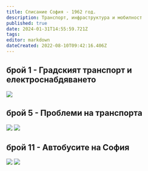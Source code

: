 ```yaml
---
title: Списание София - 1962 год.
description: Транспорт, инфраструктура и мобилност
published: true
date: 2024-01-31T14:55:59.721Z
tags: 
editor: markdown
dateCreated: 2022-08-10T09:42:16.406Z
---
```


## брой 1 - Градският транспорт и електроснабдяването
<img src="http://46.10.181.183:1518/trinmo/literature/spisanie-sofia/sof_1962_kn1_0004-1.jpg"/>

## брой 5 - Проблеми на транспорта
<img src="http://46.10.181.183:1518/trinmo/literature/spisanie-sofia/sof_1962_kn5_0004-1.jpg"/>
<img src="http://46.10.181.183:1518/trinmo/literature/spisanie-sofia/sof_1962_kn5_0005-1.jpg"/>

## брой 11 - Автобусите на София
<img src="http://46.10.181.183:1518/trinmo/literature/spisanie-sofia/sof_1962_kn11_0013-1.jpg"/>
<img src="http://46.10.181.183:1518/trinmo/literature/spisanie-sofia/sof_1962_kn11_0014-1.jpg"/>